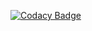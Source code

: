 
[![Codacy Badge](https://api.codacy.com/project/badge/Grade/df45dc8068cc41ee9a16d1ef4438a76c)](https://app.codacy.com/app/aristath/gridd?utm_source=github.com&utm_medium=referral&utm_content=wplemon/gridd&utm_campaign=Badge_Grade_Dashboard)

